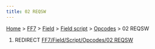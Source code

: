 ```yaml
---
title: 02 REQSW
---
```


[Home](Main%20Page.md) > [FF7](FF7.md) > [Field](FF7/Field.md) > [Field script](FF7/Field/Field%20script.md) > [Opcodes](FF7/Field/Field%20script/Opcodes.md) > 02 REQSW

1.  REDIRECT [FF7/Field/Script/Opcodes/02 REQSW][]

  [FF7/Field/Script/Opcodes/02 REQSW]: ../../Script/Opcodes/02%20REQSW.md
    "wikilink"
